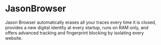 # JasonBrowser
Jason Browser automatically erases all your traces every time it is closed, provides a new digital identity at every startup, runs on RAM only, and offers advanced tracking and fingerprint blocking by isolating every website.
